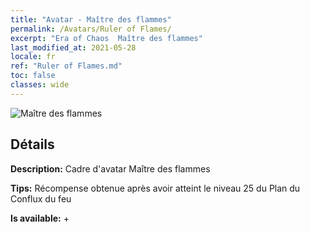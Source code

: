 ```yaml
---
title: "Avatar - Maître des flammes"
permalink: /Avatars/Ruler of Flames/
excerpt: "Era of Chaos  Maître des flammes"
last_modified_at: 2021-05-28
locale: fr
ref: "Ruler of Flames.md"
toc: false
classes: wide
---
```

 ![Maître des flammes](/images/a/avatarFrame_39.png)

## Détails

 **Description:** Cadre d'avatar Maître des flammes 

 **Tips:** Récompense obtenue après avoir atteint le niveau 25 du Plan du Conflux du feu 

 **Is available:**  + 

